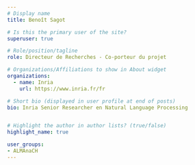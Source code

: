 ```yaml
---
# Display name
title: Benoît Sagot

# Is this the primary user of the site?
superuser: true

# Role/position/tagline
role: Directeur de Recherches - Co-porteur du projet

# Organizations/Affiliations to show in About widget
organizations:
  - name: Inria
    url: https://www.inria.fr/fr

# Short bio (displayed in user profile at end of posts)
bio: Inria Senior Researcher en Natural Language Processing


# Highlight the author in author lists? (true/false)
highlight_name: true

user_groups:
- ALMAnaCH
---
```

